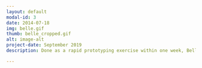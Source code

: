 ```yaml
---
layout: default
modal-id: 3
date: 2014-07-18
img: belle.gif
thumb: belle_cropped.gif
alt: image-alt
project-date: September 2019
description: Done as a rapid prototyping exercise within one week, Belle the Cat Bot is a Twitter Bot that functions as a Tamagotchi-like virtual pet. Users can like tweets from the accounts to pet the account or retweet to play with the cat. You can check out the account <a href="https://twitter.com/bellethecatbot">Here</a>

---
```



